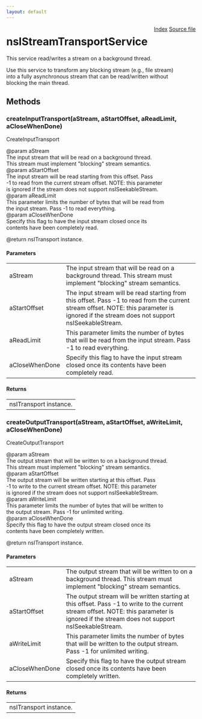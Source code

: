 ```yaml
---
layout: default
---
```

<div class='links' style='float:right'><a href="../index.html">Index</a>
<a href="http://dxr.mozilla.org/mozilla-central/source/netwerk/base/public/nsIStreamTransportService.idl">Source file</a>
</div>

# nsIStreamTransportService #
  
This service read/writes a stream on a background thread.  
  
Use this service to transform any blocking stream (e.g., file stream)  
into a fully asynchronous stream that can be read/written without   
blocking the main thread.  
  

## Methods ##

### createInputTransport(aStream, aStartOffset, aReadLimit, aCloseWhenDone) ###
  
CreateInputTransport  
  
@param aStream  
       The input stream that will be read on a background thread.  
       This stream must implement "blocking" stream semantics.  
@param aStartOffset  
       The input stream will be read starting from this offset.  Pass  
       -1 to read from the current stream offset.  NOTE: this parameter  
       is ignored if the stream does not support nsISeekableStream.  
@param aReadLimit  
       This parameter limits the number of bytes that will be read from  
       the input stream.  Pass -1 to read everything.  
@param aCloseWhenDone  
       Specify this flag to have the input stream closed once its  
       contents have been completely read.  
  
@return nsITransport instance.  
  

#### Parameters ####

<table>

<tr>
<td>aStream</td>
<td>       The input stream that will be read on a background thread.  
       This stream must implement "blocking" stream semantics.  
</td>
</tr>

<tr>
<td>aStartOffset</td>
<td>       The input stream will be read starting from this offset.  Pass  
       -1 to read from the current stream offset.  NOTE: this parameter  
       is ignored if the stream does not support nsISeekableStream.  
</td>
</tr>

<tr>
<td>aReadLimit</td>
<td>       This parameter limits the number of bytes that will be read from  
       the input stream.  Pass -1 to read everything.  
</td>
</tr>

<tr>
<td>aCloseWhenDone</td>
<td>       Specify this flag to have the input stream closed once its  
       contents have been completely read.  
</td>
</tr>

</table>

#### Returns ####

<table>

<tr>
<td>nsITransport instance.  
</td>
</tr>

</table>

### createOutputTransport(aStream, aStartOffset, aWriteLimit, aCloseWhenDone) ###
  
CreateOutputTransport  
  
@param aStream  
       The output stream that will be written to on a background thread.  
       This stream must implement "blocking" stream semantics.  
@param aStartOffset  
       The output stream will be written starting at this offset.  Pass  
       -1 to write to the current stream offset.  NOTE: this parameter  
       is ignored if the stream does not support nsISeekableStream.  
@param aWriteLimit  
       This parameter limits the number of bytes that will be written to  
       the output stream.  Pass -1 for unlimited writing.  
@param aCloseWhenDone  
       Specify this flag to have the output stream closed once its  
       contents have been completely written.  
  
@return nsITransport instance.  
  

#### Parameters ####

<table>

<tr>
<td>aStream</td>
<td>       The output stream that will be written to on a background thread.  
       This stream must implement "blocking" stream semantics.  
</td>
</tr>

<tr>
<td>aStartOffset</td>
<td>       The output stream will be written starting at this offset.  Pass  
       -1 to write to the current stream offset.  NOTE: this parameter  
       is ignored if the stream does not support nsISeekableStream.  
</td>
</tr>

<tr>
<td>aWriteLimit</td>
<td>       This parameter limits the number of bytes that will be written to  
       the output stream.  Pass -1 for unlimited writing.  
</td>
</tr>

<tr>
<td>aCloseWhenDone</td>
<td>       Specify this flag to have the output stream closed once its  
       contents have been completely written.  
</td>
</tr>

</table>

#### Returns ####

<table>

<tr>
<td>nsITransport instance.  
</td>
</tr>

</table>
